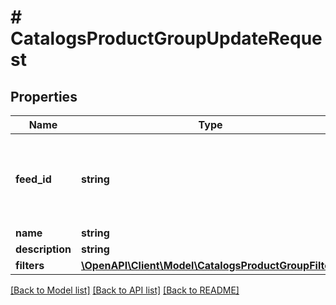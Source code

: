 # # CatalogsProductGroupUpdateRequest

## Properties

Name | Type | Description | Notes
------------ | ------------- | ------------- | -------------
**feed_id** | **string** | Catalog Feed id pertaining to the catalog product group. |
**name** | **string** |  |
**description** | **string** |  | [optional]
**filters** | [**\OpenAPI\Client\Model\CatalogsProductGroupFilters**](CatalogsProductGroupFilters.md) |  |

[[Back to Model list]](../../README.md#models) [[Back to API list]](../../README.md#endpoints) [[Back to README]](../../README.md)
